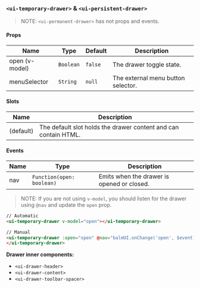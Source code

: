 ### `<ui-temporary-drawer>` & `<ui-persistent-drawer>`

> NOTE: `<ui-permanent-drawer>` has not props and events.

#### Props

| Name           | Type      | Default | Description                        |
| -------------- | --------- | ------- | ---------------------------------- |
| open (v-model) | `Boolean` | `false` | The drawer toggle state.           |
| menuSelector   | `String`  | `null`  | The external menu button selector. |

#### Slots

| Name      | Description                                                     |
| --------- | --------------------------------------------------------------- |
| (default) | The default slot holds the drawer content and can contain HTML. |

#### Events

| Name | Type                      | Description                                |
| ---- | ------------------------- | ------------------------------------------ |
| nav  | `Function(open: boolean)` | Emits when the drawer is opened or closed. |

> NOTE: If you are not using `v-model`, you should listen for the drawer using `@nav` and update the `open` prop.

```html
// Automatic
<ui-temporary-drawer v-model="open"></ui-temporary-drawer>

// Manual
<ui-temporary-drawer :open="open" @nav="balmUI.onChange('open', $event)">
</ui-temporary-drawer>
```

**Drawer inner components:**

- `<ui-drawer-header>`
- `<ui-drawer-content>`
- `<ui-drawer-toolbar-spacer>`
